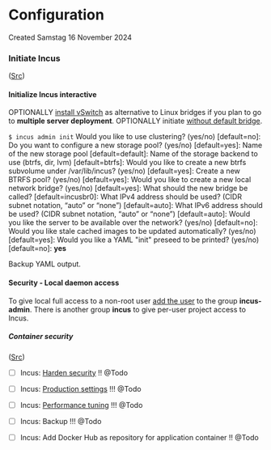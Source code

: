 # Configuration
Created Samstag 16 November 2024

### Initiate Incus
([Src](https://linuxcontainers.org/incus/docs/main/howto/initialize/))

#### Initialize Incus interactive
OPTIONALLY [install vSwitch](../vSwitch/Installation/Ubuntu/24.04.md) as alternative to Linux bridges if you plan to go to **multiple server deployment**.
OPTIONALLY initiate [without default bridge](./Configuration/No_default_bridge.md).

``$ incus admin init``
Would you like to use clustering? (yes/no) [default=no]:
Do you want to configure a new storage pool? (yes/no) [default=yes]:
Name of the new storage pool [default=default]:
Name of the storage backend to use (btrfs, dir, lvm) [default=btrfs]:
Would you like to create a new btrfs subvolume under /var/lib/incus? (yes/no) [default=yes]: 
Create a new BTRFS pool? (yes/no) [default=yes]: 
Would you like to create a new local network bridge? (yes/no) [default=yes]:
What should the new bridge be called? [default=incusbr0]: 
What IPv4 address should be used? (CIDR subnet notation, “auto” or “none”) [default=auto]:
What IPv6 address should be used? (CIDR subnet notation, “auto” or “none”) [default=auto]:
Would you like the server to be available over the network? (yes/no) [default=no]:
Would you like stale cached images to be updated automatically? (yes/no) [default=yes]:
Would you like a YAML "init" preseed to be printed? (yes/no) [default=no]: **yes**

Backup YAML output.

#### Security - Local daemon access
To give local full access to a non-root user [add the user](../Linux/Security/Group/Operation/Add_user.md) to the group **incus-admin**.
There is another group **incus** to give per-user project access to Incus.
##### Container security
([Src](https://linuxcontainers.org/incus/docs/main/explanation/security/#container-security))

* ☐ Incus: [Harden security](https://linuxcontainers.org/incus/docs/main/explanation/security/#about-security) !! @Todo



* ☐ Incus: [Production settings](https://linuxcontainers.org/incus/docs/main/reference/server_settings/) !!! @Todo
* ☐ Incus: [Performance tuning](https://linuxcontainers.org/incus/docs/main/explanation/performance_tuning/) !!! @Todo
* ☐ Incus: Backup !!! @Todo
* ☐ Incus: Add Docker Hub as repository for application container !! @Todo


